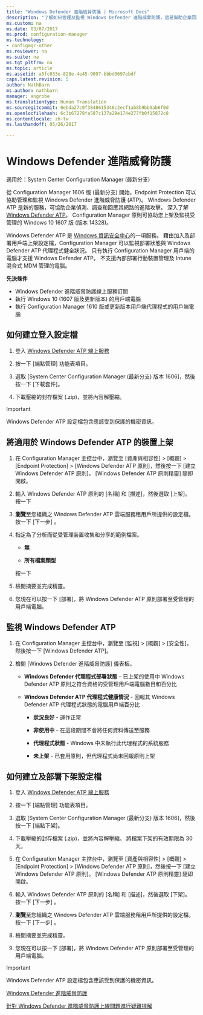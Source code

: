 ```yaml
---
title: "Windows Defender 進階威脅防護 | Microsoft Docs"
description: "了解如何管理及監視 Windows Defender 進階威脅防護，這是幫助企業回應進階攻擊的新服務。"
ms.custom: na
ms.date: 03/07/2017
ms.prod: configuration-manager
ms.technology:
- configmgr-other
ms.reviewer: na
ms.suite: na
ms.tgt_pltfrm: na
ms.topic: article
ms.assetid: a5fc033e-828e-4e45-9097-bbbd0697ebdf
caps.latest.revision: 5
author: NathBarn
ms.author: nathbarn
manager: angrobe
ms.translationtype: Human Translation
ms.sourcegitcommit: 0ebda27c0f3848615346c2ecf1ab8b9bb9ab6f0d
ms.openlocfilehash: 6c3b67278fa587c137a29e174e277fb0f15872c8
ms.contentlocale: zh-tw
ms.lasthandoff: 05/26/2017

---
```

# <a name="windows-defender-advanced-threat-protection"></a>Windows Defender 進階威脅防護

適用於：System Center Configuration Manager (最新分支)

從 Configuration Manager 1606 版 (最新分支) 開始，Endpoint Protection 可以協助管理和監視 Windows Defender 進階威脅防護 (ATP)。 Windows Defender ATP 是新的服務，可協助企業偵測、調查和回應其網路的進階攻擊。  深入了解 [Windows Defender ATP](http://aka.ms/technet-wdatp)。 Configuration Manager 原則可協助您上架及監視受管理的 Windows 10 1607 版 (版本 14328)。

Windows Defender ATP 是 [Windows 資訊安全中心](https://securitycenter.windows.com)的一項服務。 藉由加入及部署用戶端上架設定檔，Configuration Manager 可以監視部署狀態與 Windows Defender ATP 代理程式健全狀況。 只有執行 Configuration Manager 用戶端的電腦才支援 Windows Defender ATP。 不支援內部部署行動裝置管理及 Intune 混合式 MDM 管理的電腦。

 **先決條件**  

-   Windows Defender 進階威脅防護線上服務訂閱  
-   執行 Windows 10 (1607 版及更新版本) 的用戶端電腦  
-   執行 Configuration Manager 1610 版或更新版本用戶端代理程式的用戶端電腦

## <a name="how-to-create-an-onboarding-configuration-file"></a>如何建立登入設定檔  

 1.  登入 [Windows Defender ATP 線上服務](https://securitycenter.windows.com/)   

 2.  按一下 [端點管理] 功能表項目。  

 3.  選取 [System Center Configuration Manager (最新分支) 版本 1606]，然後按一下 [下載套件]。  

 4.  下載壓縮的封存檔案 (.zip)，並將內容解壓縮。

> [!IMPORTANT]
> Windows Defender ATP 設定檔包含應該受到保護的機密資訊。

## <a name="onboard-devices-for-windows-defender-atp"></a>將適用於 Windows Defender ATP 的裝置上架  

1.  在 Configuration Manager 主控台中，瀏覽至 [資產與相容性] > [概觀] > [Endpoint Protection] > [Windows Defender ATP 原則]，然後按一下 [建立 Windows Defender ATP 原則]。 [Windows Defender ATP 原則精靈] 隨即開啟。  

2.  輸入 Windows Defender ATP 原則的 [名稱] 和 [描述]，然後選取 [上架]。 按一下    

3.  **瀏覽**至您組織之 Windows Defender ATP 雲端服務租用戶所提供的設定檔。 按一下 [下一步] 。  

4.  指定為了分析而從受管理裝置收集和分享的範例檔案。  

    -   **無**   

    -   **所有檔案類型**  

     按一下    

5.  檢閱摘要並完成精靈。  

6.  您現在可以按一下 [部署]，將 Windows Defender ATP 原則部署至受管理的用戶端電腦。  

## <a name="monitor-windows-defender-atp"></a>監視 Windows Defender ATP  

1.  在 Configuration Manager 主控台中，瀏覽至 [監視] > [概觀] > [安全性]，然後按一下 [Windows Defender ATP]。  

2.  檢閱 [Windows Defender 進階威脅防護] 儀表板。  

    -   **Windows Defender 代理程式部署狀態** – 已上架的使用中 Windows Defender ATP 原則之符合資格的受管理用戶端電腦數目和百分比  

    -   **Windows Defender ATP 代理程式健康情況** - 回報其 Windows Defender ATP 代理程式狀態的電腦用戶端百分比  

        -   **狀況良好** - 運作正常  

        -   **非使用中** - 在這段期間不會將任何資料傳送至服務  

        -   **代理程式狀態** - Windows 中未執行此代理程式的系統服務  

        -   **未上架** - 已套用原則，但代理程式尚未回報原則上架  


## <a name="how-to-create-and-deploy-an-offboarding-configuration-file"></a>如何建立及部署下架設定檔  

1.  登入 [Windows Defender ATP 線上服務](https://securitycenter.windows.com/)   

2.  按一下 [端點管理] 功能表項目。  

3.  選取 [System Center Configuration Manager (最新分支) 版本 1606]，然後按一下 [端點下架]。  

4.  下載壓縮的封存檔案 (.zip)，並將內容解壓縮。 將檔案下架的有效期限為 30 天。

5.  在 Configuration Manager 主控台中，瀏覽至 [資產與相容性] > [概觀] > [Endpoint Protection] > [Windows Defender ATP 原則]，然後按一下 [建立 Windows Defender ATP 原則]。 [Windows Defender ATP 原則精靈] 隨即開啟。  

6.  輸入 Windows Defender ATP 原則的 [名稱] 和 [描述]，然後選取 [下架]。 按一下 [下一步] 。  

7.  **瀏覽**至您組織之 Windows Defender ATP 雲端服務租用戶所提供的設定檔。 按一下 [下一步] 。  

8.  檢閱摘要並完成精靈。  

9.  您現在可以按一下 [部署]，將 Windows Defender ATP 原則部署至受管理的用戶端電腦。  

> [!IMPORTANT]
> Windows Defender ATP 設定檔包含應該受到保護的機密資訊。

[Windows Defender 進階威脅防護](https://technet.microsoft.com/itpro/windows/keep-secure/windows-defender-advanced-threat-protection)

[針對 Windows Defender 進階威脅防護上線問題進行疑難排解](https://technet.microsoft.com/itpro/windows/keep-secure/troubleshoot-onboarding-windows-defender-advanced-threat-protection)

